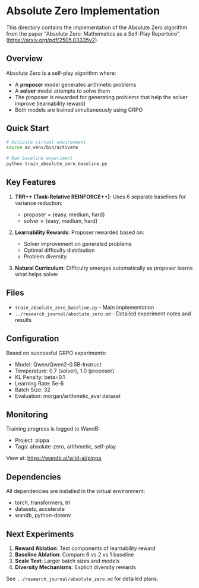 # Absolute Zero Implementation

This directory contains the implementation of the Absolute Zero algorithm from the paper "Absolute Zero: Mathematics as a Self-Play Repertoire" (https://arxiv.org/pdf/2505.03335v2).

## Overview

Absolute Zero is a self-play algorithm where:
- A **proposer** model generates arithmetic problems
- A **solver** model attempts to solve them
- The proposer is rewarded for generating problems that help the solver improve (learnability reward)
- Both models are trained simultaneously using GRPO

## Quick Start

```bash
# Activate virtual environment
source az_venv/bin/activate

# Run baseline experiment
python train_absolute_zero_baseline.py
```

## Key Features

1. **TRR++ (Task-Relative REINFORCE++)**: Uses 6 separate baselines for variance reduction:
   - proposer × {easy, medium, hard}
   - solver × {easy, medium, hard}

2. **Learnability Rewards**: Proposer rewarded based on:
   - Solver improvement on generated problems
   - Optimal difficulty distribution
   - Problem diversity

3. **Natural Curriculum**: Difficulty emerges automatically as proposer learns what helps solver

## Files

- `train_absolute_zero_baseline.py` - Main implementation
- `../research_journal/absolute_zero.md` - Detailed experiment notes and results

## Configuration

Based on successful GRPO experiments:
- Model: Qwen/Qwen2-0.5B-Instruct
- Temperature: 0.7 (solver), 1.0 (proposer)
- KL Penalty: beta=0.1
- Learning Rate: 5e-6
- Batch Size: 32
- Evaluation: morgan/arithmetic_eval dataset

## Monitoring

Training progress is logged to WandB:
- Project: pippa
- Tags: absolute-zero, arithmetic, self-play

View at: https://wandb.ai/wild-ai/pippa

## Dependencies

All dependencies are installed in the virtual environment:
- torch, transformers, trl
- datasets, accelerate
- wandb, python-dotenv

## Next Experiments

1. **Reward Ablation**: Test components of learnability reward
2. **Baseline Ablation**: Compare 6 vs 2 vs 1 baseline
3. **Scale Test**: Larger batch sizes and models
4. **Diversity Mechanisms**: Explicit diversity rewards

See `../research_journal/absolute_zero.md` for detailed plans.